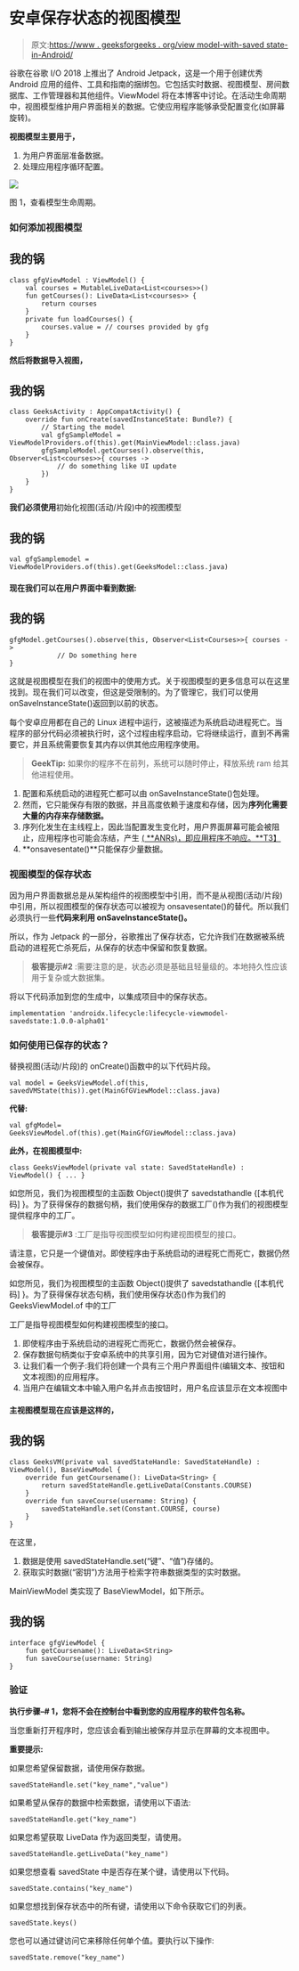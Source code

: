 # 安卓保存状态的视图模型

> 原文:[https://www . geeksforgeeks . org/view model-with-saved state-in-Android/](https://www.geeksforgeeks.org/viewmodel-with-savedstate-in-android/)

谷歌在谷歌 I/O 2018 上推出了 Android Jetpack，这是一个用于创建优秀 Android 应用的组件、工具和指南的捆绑包。它包括实时数据、视图模型、房间数据库、工作管理器和其他组件。ViewModel 将在本博客中讨论。在活动生命周期中，视图模型维护用户界面相关的数据。它使应用程序能够承受配置变化(如屏幕旋转)。

**视图模型主要用于，**

1.  为用户界面层准备数据。
2.  处理应用程序循环配置。

![](img/eb9f6522dd1453b50f8e1b1c8105b999.png)

图 1，查看模型生命周期。

### 如何添加视图模型

## 我的锅

```
class gfgViewModel : ViewModel() {
    val courses = MutableLiveData<List<courses>>()
    fun getCourses(): LiveData<List<courses>> {
        return courses
    }
    private fun loadCourses() {
        courses.value = // courses provided by gfg
    }
}
```

**然后将数据导入视图，**

## 我的锅

```
class GeeksActivity : AppCompatActivity() {
    override fun onCreate(savedInstanceState: Bundle?) {
        // Starting the model
        val gfgSampleModel = ViewModelProviders.of(this).get(MainViewModel::class.java)
        gfgSampleModel.getCourses().observe(this, Observer<List<courses>>{ courses ->
            // do something like UI update
        })
    }
}
```

**我们必须使用**初始化视图(活动/片段)中的视图模型

## 我的锅

```
val gfgSamplemodel = ViewModelProviders.of(this).get(GeeksModel::class.java)
```

#### 现在我们可以在用户界面中看到数据:

## 我的锅

```
gfgModel.getCourses().observe(this, Observer<List<Courses>>{ courses ->
            // Do something here
}
```

这就是视图模型在我们的视图中的使用方式。关于视图模型的更多信息可以在这里找到。现在我们可以改变，但这是受限制的。为了管理它，我们可以使用 onSaveInstanceState()返回到以前的状态。

每个安卓应用都在自己的 Linux 进程中运行，这被描述为系统启动进程死亡。当程序的部分代码必须被执行时，这个过程由程序启动，它将继续运行，直到不再需要它，并且系统需要恢复其内存以供其他应用程序使用。

> **GeekTip:** 如果你的程序不在前列，系统可以随时停止，释放系统 ram 给其他进程使用。

1.  配置和系统启动的进程死亡都可以由 onSaveInstanceState()包处理。
2.  然而，它只能保存有限的数据，并且高度依赖于速度和存储，因为**序列化需要大量的内存来存储数据。**
3.  序列化发生在主线程上，因此当配置发生变化时，用户界面屏幕可能会被阻止，应用程序也可能会冻结，产生 [( **ANRs)，即应用程序不响应。**T3】](https://www.geeksforgeeks.org/what-is-anr-and-how-it-can-be-prevented-in-android/)
4.  **onsavesentate()**只能保存少量数据。

### 视图模型的保存状态

因为用户界面数据总是从架构组件的视图模型中引用，而不是从视图(活动/片段)中引用，所以视图模型的保存状态可以被视为 onsavesentate()的替代。所以我们必须执行一些**代码来利用 onSaveInstanceState()。**

所以，作为 Jetpack 的一部分，谷歌推出了保存状态，它允许我们在数据被系统启动的进程死亡杀死后，从保存的状态中保留和恢复数据。

> **极客提示#2** :需要注意的是，状态必须是基础且轻量级的。本地持久性应该用于复杂或大数据集。

将以下代码添加到您的生成中，以集成项目中的保存状态。

```
implementation 'androidx.lifecycle:lifecycle-viewmodel-savedstate:1.0.0-alpha01'
```

### 如何使用已保存的状态？

替换视图(活动/片段)的 onCreate()函数中的以下代码片段。

```
val model = GeeksViewModel.of(this, savedVMState(this)).get(MainGfGViewModel::class.java)
```

**代替:**

```
val gfgModel= GeeksViewModel.of(this).get(MainGfGViewModel::class.java)
```

**此外，在视图模型中:**

```
class GeeksViewModel(private val state: SavedStateHandle) : ViewModel() { ... }
```

如您所见，我们为视图模型的主函数 Object()提供了 savedstathandle {[本机代码] }。为了获得保存的数据句柄，我们使用保存的数据工厂()作为我们的视图模型提供程序中的工厂。

> **极客提示#3** :工厂是指导视图模型如何构建视图模型的接口。

请注意，它只是一个键值对。即使程序由于系统启动的进程死亡而死亡，数据仍然会被保存。

如您所见，我们为视图模型的主函数 Object()提供了 savedstathandle {[本机代码] }。为了获得保存状态句柄，我们使用保存状态()作为我们的 GeeksViewModel.of 中的工厂

工厂是指导视图模型如何构建视图模型的接口。

1.  即使程序由于系统启动的进程死亡而死亡，数据仍然会被保存。
2.  保存数据句柄类似于安卓系统中的共享引用，因为它对键值对进行操作。
3.  让我们看一个例子:我们将创建一个具有三个用户界面组件(编辑文本、按钮和文本视图)的应用程序。
4.  当用户在编辑文本中输入用户名并点击按钮时，用户名应该显示在文本视图中

#### 主视图模型现在应该是这样的，

## 我的锅

```
class GeeksVM(private val savedStateHandle: SavedStateHandle) : ViewModel(), BaseViewModel {
    override fun getCoursename(): LiveData<String> {
        return savedStateHandle.getLiveData(Constants.COURSE)
    }
    override fun saveCourse(username: String) {
        savedStateHandle.set(Constant.COURSE, course)
    }
}
```

在这里，

1.  数据是使用 savedStateHandle.set(“键”、“值”)存储的。
2.  获取实时数据(“密钥”)方法用于检索字符串数据类型的实时数据。

MainViewModel 类实现了 BaseViewModel，如下所示。

## 我的锅

```
interface gfgViewModel {
    fun getCoursename(): LiveData<String>
    fun saveCourse(username: String)
}
```

### 验证

**执行步骤–# 1，您将不会在控制台中看到您的应用程序的软件包名称。**

当您重新打开程序时，您应该会看到输出被保存并显示在屏幕的文本视图中。

**重要提示:**

如果您希望保留数据，请使用保存数据。

```
savedStateHandle.set("key_name","value")
```

如果希望从保存的数据中检索数据，请使用以下语法:

```
savedStateHandle.get("key_name")
```

如果您希望获取 LiveData 作为返回类型，请使用。

```
savedStateHandle.getLiveData("key_name")
```

如果您想查看 savedState 中是否存在某个键，请使用以下代码。

```
savedState.contains("key_name")
```

如果您想找到保存状态中的所有键，请使用以下命令获取它们的列表。

```
savedState.keys()
```

您也可以通过键访问它来移除任何单个值。要执行以下操作:

```
savedState.remove("key_name")
```